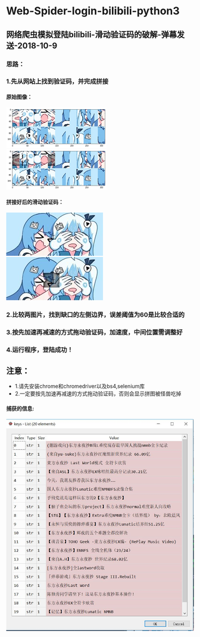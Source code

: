 # Web-Spider-login-bilibili-python3
## 网络爬虫模拟登陆bilibili-滑动验证码的破解-弹幕发送-2018-10-9
### 思路：
###  1.先从网站上找到验证码，并完成拼接
#### 原始图像：
![](images/bg1.png)
![](images/bg2.png)
#### 拼接好后的滑动验证码：
![](images/fullbg.jpg)
![](images/gapbg.jpg)
### 2.比较两图片，找到缺口的左侧边界，误差阈值为60是比较合适的
### 3.按先加速再减速的方式拖动验证码，加速度，中间位置需调整好
### 4.运行程序，登陆成功！
## 注意：
- 1.请先安装chrome和chromedriver以及bs4,selenium库
- 2.一定要按先加速再减速的方式拖动验证码，否则会显示拼图被怪兽吃掉
#### 捕获的信息:
![](images/keys.jpg)
